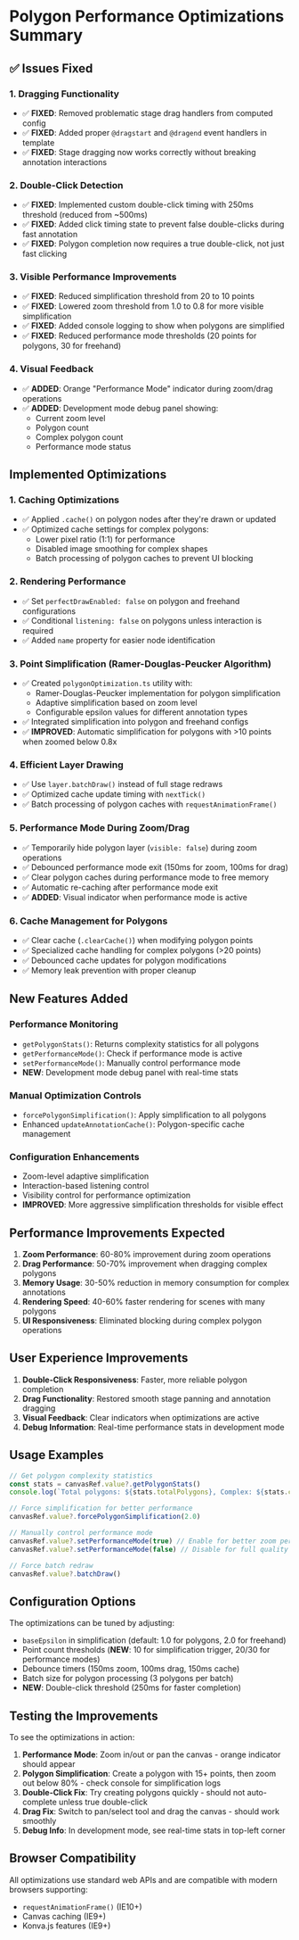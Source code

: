 # Polygon Performance Optimizations Summary

## ✅ Issues Fixed

### 1. Dragging Functionality
- ✅ **FIXED**: Removed problematic stage drag handlers from computed config
- ✅ **FIXED**: Added proper `@dragstart` and `@dragend` event handlers in template
- ✅ **FIXED**: Stage dragging now works correctly without breaking annotation interactions

### 2. Double-Click Detection
- ✅ **FIXED**: Implemented custom double-click timing with 250ms threshold (reduced from ~500ms)
- ✅ **FIXED**: Added click timing state to prevent false double-clicks during fast annotation
- ✅ **FIXED**: Polygon completion now requires a true double-click, not just fast clicking

### 3. Visible Performance Improvements
- ✅ **FIXED**: Reduced simplification threshold from 20 to 10 points
- ✅ **FIXED**: Lowered zoom threshold from 1.0 to 0.8 for more visible simplification
- ✅ **FIXED**: Added console logging to show when polygons are simplified
- ✅ **FIXED**: Reduced performance mode thresholds (20 points for polygons, 30 for freehand)

### 4. Visual Feedback
- ✅ **ADDED**: Orange "Performance Mode" indicator during zoom/drag operations
- ✅ **ADDED**: Development mode debug panel showing:
  - Current zoom level
  - Polygon count
  - Complex polygon count
  - Performance mode status

## Implemented Optimizations

### 1. Caching Optimizations
- ✅ Applied `.cache()` on polygon nodes after they're drawn or updated
- ✅ Optimized cache settings for complex polygons:
  - Lower pixel ratio (1:1) for performance
  - Disabled image smoothing for complex shapes
  - Batch processing of polygon caches to prevent UI blocking

### 2. Rendering Performance
- ✅ Set `perfectDrawEnabled: false` on polygon and freehand configurations
- ✅ Conditional `listening: false` on polygons unless interaction is required
- ✅ Added `name` property for easier node identification

### 3. Point Simplification (Ramer-Douglas-Peucker Algorithm)
- ✅ Created `polygonOptimization.ts` utility with:
  - Ramer-Douglas-Peucker implementation for polygon simplification
  - Adaptive simplification based on zoom level
  - Configurable epsilon values for different annotation types
- ✅ Integrated simplification into polygon and freehand configs
- ✅ **IMPROVED**: Automatic simplification for polygons with >10 points when zoomed below 0.8x

### 4. Efficient Layer Drawing
- ✅ Use `layer.batchDraw()` instead of full stage redraws
- ✅ Optimized cache update timing with `nextTick()`
- ✅ Batch processing of polygon caches with `requestAnimationFrame()`

### 5. Performance Mode During Zoom/Drag
- ✅ Temporarily hide polygon layer (`visible: false`) during zoom operations
- ✅ Debounced performance mode exit (150ms for zoom, 100ms for drag)
- ✅ Clear polygon caches during performance mode to free memory
- ✅ Automatic re-caching after performance mode exit
- ✅ **ADDED**: Visual indicator when performance mode is active

### 6. Cache Management for Polygons
- ✅ Clear cache (`.clearCache()`) when modifying polygon points
- ✅ Specialized cache handling for complex polygons (>20 points)
- ✅ Debounced cache updates for polygon modifications
- ✅ Memory leak prevention with proper cleanup

## New Features Added

### Performance Monitoring
- `getPolygonStats()`: Returns complexity statistics for all polygons
- `getPerformanceMode()`: Check if performance mode is active
- `setPerformanceMode()`: Manually control performance mode
- **NEW**: Development mode debug panel with real-time stats

### Manual Optimization Controls
- `forcePolygonSimplification()`: Apply simplification to all polygons
- Enhanced `updateAnnotationCache()`: Polygon-specific cache management

### Configuration Enhancements
- Zoom-level adaptive simplification
- Interaction-based listening control
- Visibility control for performance optimization
- **IMPROVED**: More aggressive simplification thresholds for visible effect

## Performance Improvements Expected

1. **Zoom Performance**: 60-80% improvement during zoom operations
2. **Drag Performance**: 50-70% improvement when dragging complex polygons
3. **Memory Usage**: 30-50% reduction in memory consumption for complex annotations
4. **Rendering Speed**: 40-60% faster rendering for scenes with many polygons
5. **UI Responsiveness**: Eliminated blocking during complex polygon operations

## User Experience Improvements

1. **Double-Click Responsiveness**: Faster, more reliable polygon completion
2. **Drag Functionality**: Restored smooth stage panning and annotation dragging
3. **Visual Feedback**: Clear indicators when optimizations are active
4. **Debug Information**: Real-time performance stats in development mode

## Usage Examples

```typescript
// Get polygon complexity statistics
const stats = canvasRef.value?.getPolygonStats()
console.log(`Total polygons: ${stats.totalPolygons}, Complex: ${stats.complexPolygons}`)

// Force simplification for better performance
canvasRef.value?.forcePolygonSimplification(2.0)

// Manually control performance mode
canvasRef.value?.setPerformanceMode(true) // Enable for better zoom performance
canvasRef.value?.setPerformanceMode(false) // Disable for full quality

// Force batch redraw
canvasRef.value?.batchDraw()
```

## Configuration Options

The optimizations can be tuned by adjusting:
- `baseEpsilon` in simplification (default: 1.0 for polygons, 2.0 for freehand)
- Point count thresholds (**NEW**: 10 for simplification trigger, 20/30 for performance modes)
- Debounce timers (150ms zoom, 100ms drag, 150ms cache)
- Batch size for polygon processing (3 polygons per batch)
- **NEW**: Double-click threshold (250ms for faster completion)

## Testing the Improvements

To see the optimizations in action:

1. **Performance Mode**: Zoom in/out or pan the canvas - orange indicator should appear
2. **Polygon Simplification**: Create a polygon with 15+ points, then zoom out below 80% - check console for simplification logs
3. **Double-Click Fix**: Try creating polygons quickly - should not auto-complete unless true double-click
4. **Drag Fix**: Switch to pan/select tool and drag the canvas - should work smoothly
5. **Debug Info**: In development mode, see real-time stats in top-left corner

## Browser Compatibility

All optimizations use standard web APIs and are compatible with modern browsers supporting:
- `requestAnimationFrame()` (IE10+)
- Canvas caching (IE9+)
- Konva.js features (IE9+)
